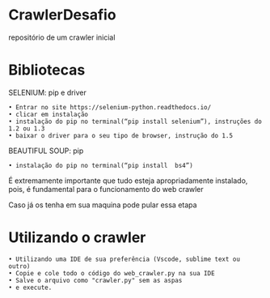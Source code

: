 # CrawlerDesafio
 repositório de um crawler inicial

# Bibliotecas 
SELENIUM: pip e driver

    • Entrar no site https://selenium-python.readthedocs.io/ 
    • clicar em instalação
    • instalação do pip no terminal(“pip install selenium”), instruções do 1.2 ou 1.3
    • baixar o driver para o seu tipo de browser, instrução do 1.5


BEAUTIFUL SOUP: pip

    • instalação do pip no terminal(“pip install  bs4”)

É extremamente importante que tudo esteja apropriadamente instalado, pois, é fundamental para o funcionamento do web crawler

Caso já os tenha em sua maquina pode pular essa etapa

# Utilizando o crawler

    • Utilizando uma IDE de sua preferência (Vscode, sublime text ou outro)
    • Copie e cole todo o código do web_crawler.py na sua IDE
    • Salve o arquivo como "crawler.py" sem as aspas
    • e execute.
